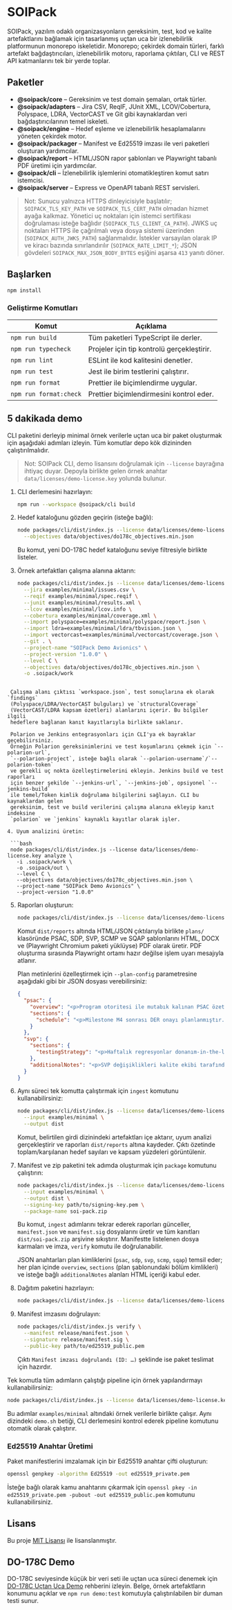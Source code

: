 # SOIPack

SOIPack, yazılım odaklı organizasyonların gereksinim, test, kod ve kalite artefaktlarını bağlamak için tasarlanmış uçtan uca bir izlenebilirlik platformunun monorepo iskeletidir. Monorepo; çekirdek domain türleri, farklı artefakt bağdaştırıcıları, izlenebilirlik motoru, raporlama çıktıları, CLI ve REST API katmanlarını tek bir yerde toplar.

## Paketler

- **@soipack/core** – Gereksinim ve test domain şemaları, ortak türler.
- **@soipack/adapters** – Jira CSV, ReqIF, JUnit XML, LCOV/Cobertura, Polyspace, LDRA, VectorCAST ve Git gibi kaynaklardan veri bağdaştırıcılarının temel iskeleti.
- **@soipack/engine** – Hedef eşleme ve izlenebilirlik hesaplamalarını yöneten çekirdek motor.
- **@soipack/packager** – Manifest ve Ed25519 imzası ile veri paketleri oluşturan yardımcılar.
- **@soipack/report** – HTML/JSON rapor şablonları ve Playwright tabanlı PDF üretimi için yardımcılar.
- **@soipack/cli** – İzlenebilirlik işlemlerini otomatikleştiren komut satırı istemcisi.
- **@soipack/server** – Express ve OpenAPI tabanlı REST servisleri.

> Not: Sunucu yalnızca HTTPS dinleyicisiyle başlatılır; `SOIPACK_TLS_KEY_PATH` ve `SOIPACK_TLS_CERT_PATH` olmadan hizmet ayağa kalkmaz. Yönetici uç noktaları için istemci sertifikası doğrulaması isteğe bağlıdır (`SOIPACK_TLS_CLIENT_CA_PATH`). JWKS uç noktaları HTTPS ile çağrılmalı veya dosya sistemi üzerinden (`SOIPACK_AUTH_JWKS_PATH`) sağlanmalıdır. İstekler varsayılan olarak IP ve kiracı bazında sınırlandırılır (`SOIPACK_RATE_LIMIT_*`); JSON gövdeleri `SOIPACK_MAX_JSON_BODY_BYTES` eşiğini aşarsa `413` yanıtı döner.

## Başlarken

```bash
npm install
```

### Geliştirme Komutları

| Komut                  | Açıklama                                   |
| ---------------------- | ------------------------------------------ |
| `npm run build`        | Tüm paketleri TypeScript ile derler.       |
| `npm run typecheck`    | Projeler için tip kontrolü gerçekleştirir. |
| `npm run lint`         | ESLint ile kod kalitesini denetler.        |
| `npm run test`         | Jest ile birim testlerini çalıştırır.      |
| `npm run format`       | Prettier ile biçimlendirme uygular.        |
| `npm run format:check` | Prettier biçimlendirmesini kontrol eder.   |

## 5 dakikada demo

CLI paketini derleyip minimal örnek verilerle uçtan uca bir paket oluşturmak için aşağıdaki adımları izleyin. Tüm komutlar depo kök dizininden çalıştırılmalıdır.

> Not: SOIPack CLI, demo lisansını doğrulamak için `--license` bayrağına ihtiyaç duyar. Depoyla birlikte gelen örnek anahtar `data/licenses/demo-license.key` yolunda bulunur.

1. CLI derlemesini hazırlayın:

   ```bash
   npm run --workspace @soipack/cli build
   ```

2. Hedef kataloğunu gözden geçirin (isteğe bağlı):

   ```bash
   node packages/cli/dist/index.js --license data/licenses/demo-license.key objectives list --level C \
     --objectives data/objectives/do178c_objectives.min.json
   ```

   Bu komut, yeni DO-178C hedef kataloğunu seviye filtresiyle birlikte listeler.

3. Örnek artefaktları çalışma alanına aktarın:

   ```bash
   node packages/cli/dist/index.js --license data/licenses/demo-license.key import \
     --jira examples/minimal/issues.csv \
     --reqif examples/minimal/spec.reqif \
     --junit examples/minimal/results.xml \
     --lcov examples/minimal/lcov.info \
     --cobertura examples/minimal/coverage.xml \
     --import polyspace=examples/minimal/polyspace/report.json \
     --import ldra=examples/minimal/ldra/tbvision.json \
     --import vectorcast=examples/minimal/vectorcast/coverage.json \
     --git . \
     --project-name "SOIPack Demo Avionics" \
     --project-version "1.0.0" \
     --level C \
     --objectives data/objectives/do178c_objectives.min.json \
     -o .soipack/work
  ```

   Çalışma alanı çıktısı `workspace.json`, test sonuçlarına ek olarak `findings`
   (Polyspace/LDRA/VectorCAST bulguları) ve `structuralCoverage`
   (VectorCAST/LDRA kapsam özetleri) alanlarını içerir. Bu bilgiler ilgili
   hedeflere bağlanan kanıt kayıtlarıyla birlikte saklanır.

   Polarion ve Jenkins entegrasyonları için CLI'ya ek bayraklar geçebilirsiniz.
   Örneğin Polarion gereksinimlerini ve test koşumlarını çekmek için `--polarion-url`,
   `--polarion-project`, isteğe bağlı olarak `--polarion-username`/`--polarion-token`
   ve gerekli uç nokta özelleştirmelerini ekleyin. Jenkins build ve test raporları
   için benzer şekilde `--jenkins-url`, `--jenkins-job`, opsiyonel `--jenkins-build`
   ile temel/Token kimlik doğrulama bilgilerini sağlayın. CLI bu kaynaklardan gelen
   gereksinim, test ve build verilerini çalışma alanına ekleyip kanıt indeksine
   `polarion` ve `jenkins` kaynaklı kayıtlar olarak işler.

4. Uyum analizini üretin:

   ```bash
   node packages/cli/dist/index.js --license data/licenses/demo-license.key analyze \
     -i .soipack/work \
     -o .soipack/out \
     --level C \
     --objectives data/objectives/do178c_objectives.min.json \
     --project-name "SOIPack Demo Avionics" \
     --project-version "1.0.0"
   ```

5. Raporları oluşturun:

   ```bash
   node packages/cli/dist/index.js --license data/licenses/demo-license.key report -i .soipack/out -o dist/reports
   ```

   Komut `dist/reports` altında HTML/JSON çıktılarıyla birlikte `plans/` klasöründe PSAC, SDP, SVP, SCMP ve SQAP şablonlarını HTML, DOCX ve (Playwright Chromium paketi yüklüyse) PDF olarak üretir. PDF oluşturma sırasında Playwright ortamı hazır değilse işlem uyarı mesajıyla atlanır.

   Plan metinlerini özelleştirmek için `--plan-config` parametresine aşağıdaki gibi bir JSON dosyası verebilirsiniz:

   ```json
   {
     "psac": {
       "overview": "<p>Program otoritesi ile mutabık kalınan PSAC özeti.</p>",
       "sections": {
         "schedule": "<p>Milestone M4 sonrası DER onayı planlanmıştır.</p>"
       }
     },
     "svp": {
       "sections": {
         "testingStrategy": "<p>Haftalık regresyonlar donanım-in-the-loop ortamında koşulur.</p>"
       },
       "additionalNotes": "<p>SVP değişiklikleri kalite ekibi tarafından onaylanmalıdır.</p>"
     }
   }
   ```

6. Aynı süreci tek komutta çalıştırmak için `ingest` komutunu kullanabilirsiniz:

   ```bash
   node packages/cli/dist/index.js --license data/licenses/demo-license.key ingest \
     --input examples/minimal \
     --output dist
   ```

   Komut, belirtilen girdi dizinindeki artefaktları içe aktarır, uyum analizi gerçekleştirir ve raporları `dist/reports` altına kaydeder. Çıktı özetinde toplam/karşılanan hedef sayıları ve kapsam yüzdeleri görüntülenir.

7. Manifest ve zip paketini tek adımda oluşturmak için `package` komutunu çalıştırın:

   ```bash
   node packages/cli/dist/index.js --license data/licenses/demo-license.key package \
     --input examples/minimal \
     --output dist \
     --signing-key path/to/signing-key.pem \
     --package-name soi-pack.zip
   ```

   Bu komut, `ingest` adımlarını tekrar ederek raporları günceller, `manifest.json` ve `manifest.sig` dosyalarını üretir ve tüm kanıtları `dist/soi-pack.zip` arşivine sıkıştırır. Manifestte listelenen dosya karmaları ve imza, `verify` komutu ile doğrulanabilir.

   JSON anahtarları plan kimliklerini (`psac`, `sdp`, `svp`, `scmp`, `sqap`) temsil eder; her plan içinde `overview`, `sections` (plan şablonundaki bölüm kimlikleri) ve isteğe bağlı `additionalNotes` alanları HTML içeriği kabul eder.

6. Dağıtım paketini hazırlayın:

   ```bash
   node packages/cli/dist/index.js --license data/licenses/demo-license.key pack -i dist -o release --name soipack-demo.zip
   ```

7. Manifest imzasını doğrulayın:

   ```bash
   node packages/cli/dist/index.js verify \
     --manifest release/manifest.json \
     --signature release/manifest.sig \
     --public-key path/to/ed25519_public.pem
   ```

   Çıktı `Manifest imzası doğrulandı (ID: …)` şeklinde ise paket teslimat için hazırdır.

Tek komutla tüm adımların çalıştığı pipeline için örnek yapılandırmayı kullanabilirsiniz:

```bash
node packages/cli/dist/index.js --license data/licenses/demo-license.key run --config examples/minimal/soipack.config.yaml
```

Bu adımlar `examples/minimal` altındaki örnek verilerle birlikte çalışır. Aynı dizindeki `demo.sh` betiği, CLI derlemesini kontrol ederek pipeline komutunu otomatik olarak çalıştırır.

### Ed25519 Anahtar Üretimi

Paket manifestlerini imzalamak için bir Ed25519 anahtar çifti oluşturun:

```bash
openssl genpkey -algorithm Ed25519 -out ed25519_private.pem
```

İsteğe bağlı olarak kamu anahtarını çıkarmak için `openssl pkey -in ed25519_private.pem -pubout -out ed25519_public.pem` komutunu kullanabilirsiniz.

## Lisans

Bu proje [MIT Lisansı](./LICENSE) ile lisanslanmıştır.

## DO-178C Demo

DO-178C seviyesinde küçük bir veri seti ile uçtan uca süreci denemek için [DO-178C Uçtan Uca Demo](docs/DO-178C-demo.md)
rehberini izleyin. Belge, örnek artefaktların konumunu açıklar ve `npm run demo:test` komutuyla çalıştırılabilen bir duman testi
sunur.
